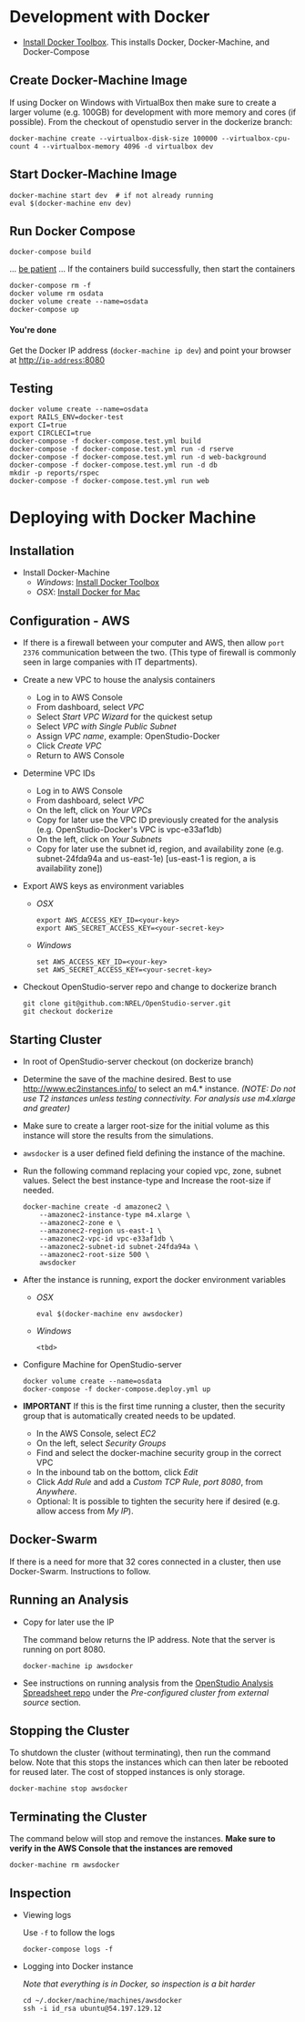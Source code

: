 # Development with Docker

* [Install Docker Toolbox](https://www.docker.com/products/docker-toolbox). This installs Docker, Docker-Machine, and Docker-Compose

## Create Docker-Machine Image
If using Docker on Windows with VirtualBox then make sure to create a larger volume (e.g. 100GB) for development with 
more memory and cores (if possible). From the checkout of openstudio server in the dockerize branch:
```
docker-machine create --virtualbox-disk-size 100000 --virtualbox-cpu-count 4 --virtualbox-memory 4096 -d virtualbox dev
```

## Start Docker-Machine Image
```
docker-machine start dev  # if not already running
eval $(docker-machine env dev)
```

## Run Docker Compose 
```
docker-compose build
```
... [be patient](https://www.youtube.com/watch?v=f4hkPn0Un_Q) ... If the containers build successfully, then start the containers

``` 
docker-compose rm -f
docker volume rm osdata
docker volume create --name=osdata
docker-compose up
```

#### You're done ####
Get the Docker IP address (`docker-machine ip dev`) and point your browser at [http://`ip-address`:8080](http://`ip-address`:8080)


## Testing

```
docker volume create --name=osdata
export RAILS_ENV=docker-test
export CI=true
export CIRCLECI=true
docker-compose -f docker-compose.test.yml build
docker-compose -f docker-compose.test.yml run -d rserve
docker-compose -f docker-compose.test.yml run -d web-background
docker-compose -f docker-compose.test.yml run -d db
mkdir -p reports/rspec
docker-compose -f docker-compose.test.yml run web
```


# Deploying with Docker Machine

## Installation

* Install Docker-Machine
    * *Windows*: [Install Docker Toolbox](https://www.docker.com/products/docker-toolbox)
    * *OSX*: [Install Docker for Mac](https://docs.docker.com/docker-for-mac/) 
    
## Configuration - AWS

* If there is a firewall between your computer and AWS, then allow `port 2376` communication between the two. 
(This type of firewall is commonly seen in large companies with IT departments).
* Create a new VPC to house the analysis containers
    * Log in to AWS Console
    * From dashboard, select *VPC*
    * Select *Start VPC Wizard* for the quickest setup
    * Select *VPC with Single Public Subnet*
    * Assign *VPC name*, example: OpenStudio-Docker
    * Click *Create VPC*
    * Return to AWS Console
* Determine VPC IDs
    * Log in to AWS Console
    * From dashboard, select *VPC*
    * On the left, click on *Your VPCs*
    * Copy for later use the VPC ID previously created for the analysis (e.g. OpenStudio-Docker's VPC is vpc-e33af1db)
    * On the left, click on *Your Subnets*
    * Copy for later use the subnet id, region, and availability zone (e.g. subnet-24fda94a and us-east-1e)
    [us-east-1 is region, a is availability zone])
* Export AWS keys as environment variables
    * *OSX*
    
        ```
        export AWS_ACCESS_KEY_ID=<your-key>
        export AWS_SECRET_ACCESS_KEY=<your-secret-key>
        ```
    * *Windows*
    
        ```
        set AWS_ACCESS_KEY_ID=<your-key>
        set AWS_SECRET_ACCESS_KEY=<your-secret-key>
        ```
* Checkout OpenStudio-server repo and change to dockerize branch

    ```
    git clone git@github.com:NREL/OpenStudio-server.git
    git checkout dockerize
    ```
    
        
## Starting Cluster

* In root of OpenStudio-server checkout (on dockerize branch)
* Determine the save of the machine desired. Best to use http://www.ec2instances.info/ to select an m4.* instance. 
*(NOTE: Do not use T2 instances unless testing connectivity. For analysis use m4.xlarge and greater)*
* Make sure to create a larger root-size for the initial volume as this instance will store the results from the 
simulations.
* `awsdocker` is a user defined field defining the instance of the machine.
* Run the following command replacing your copied vpc, zone, subnet values. Select the best instance-type and Increase the root-size if needed.
       
    ```
    docker-machine create -d amazonec2 \
        --amazonec2-instance-type m4.xlarge \
        --amazonec2-zone e \
        --amazonec2-region us-east-1 \
        --amazonec2-vpc-id vpc-e33af1db \
        --amazonec2-subnet-id subnet-24fda94a \
        --amazonec2-root-size 500 \
        awsdocker
    ```    

* After the instance is running, export the docker environment variables
    * *OSX*
    
        ```
        eval $(docker-machine env awsdocker)
        ```
    * *Windows*
    
        ```
        <tbd>
        ```

* Configure Machine for OpenStudio-server
   
    ```
    docker volume create --name=osdata
    docker-compose -f docker-compose.deploy.yml up
    ```

* **IMPORTANT** If this is the first time running a cluster, then the security group that is automatically created needs
to be updated.
    * In the AWS Console, select *EC2*
    * On the left, select *Security Groups*
    * Find and select the docker-machine security group in the correct VPC
    * In the inbound tab on the bottom, click *Edit*
    * Click *Add Rule* and add a *Custom TCP Rule*, *port 8080*, from *Anywhere*.
    * Optional: It is possible to tighten the security here if desired (e.g. allow access from *My IP*). 

## Docker-Swarm
If there is a need for more that 32 cores connected in a cluster, then use Docker-Swarm. Instructions to follow.

## Running an Analysis

* Copy for later use the IP

    The command below returns the IP address. Note that the server is running on port 8080. 

    ```
    docker-machine ip awsdocker
    ```

* See instructions on running analysis from the [OpenStudio Analysis Spreadsheet repo](https://github.com/NREL/OpenStudio-analysis-spreadsheet#running-analyses)
under the *Pre-configured cluster from external source* section.

## Stopping the Cluster

To shutdown the cluster (without terminating), then run the command below. Note that this stops the instances which can
then later be rebooted for reused later. The cost of stopped instances is only storage.

```
docker-machine stop awsdocker
```

## Terminating the Cluster

The command below will stop and remove the instances. **Make sure to verify in the AWS Console that the instances are 
removed**

```
docker-machine rm awsdocker
```

## Inspection

* Viewing logs
    
    Use `-f` to follow the logs

    ```
    docker-compose logs -f
    ```
* Logging into Docker instance

    *Note that everything is in Docker, so inspection is a bit harder*
    
    ```
    cd ~/.docker/machine/machines/awsdocker
    ssh -i id_rsa ubuntu@54.197.129.12
    ```

    


